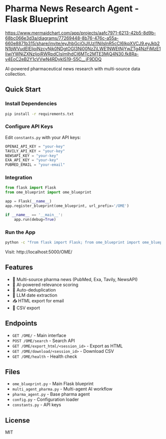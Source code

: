 # Pharma News Research Agent - Flask Blueprint

https://www.mermaidchart.com/app/projects/aafc7971-6213-42b5-8d9b-68bc066e3d3a/diagrams/77269448-8b76-476c-a55a-660e8871b315/share/invite/eyJhbGciOiJIUzI1NiIsInR5cCI6IkpXVCJ9.eyJkb2N1bWVudElEIjoiNzcyNjk0NDgtOGI3Ni00NzZjLWE1NWEtNjYwZTg4NzFiMzE1IiwiYWNjZXNzIjoiRWRpdCIsImlhdCI6MTc2MTE3MjQ4N30.fk8Ra-v4EoC2eB2Y1cVVwN4RDykIS19-S5C__jF9DDQ 

AI-powered pharmaceutical news research with multi-source data collection.

## Quick Start

### Install Dependencies
```bash
pip install -r requirements.txt
```

### Configure API Keys
Edit `constants.py` with your API keys:
```python
OPENAI_API_KEY = "your-key"
TAVILY_API_KEY = "your-key"
NEWSAPI_KEY = "your-key"
EXA_API_KEY = "your-key"
PUBMED_EMAIL = "your-email"
```

### Integration
```python
from flask import Flask
from ome_blueprint import ome_blueprint

app = Flask(__name__)
app.register_blueprint(ome_blueprint, url_prefix='/OME')

if __name__ == '__main__':
    app.run(debug=True)
```

### Run the App
```bash
python -c "from flask import Flask; from ome_blueprint import ome_blueprint; app = Flask(__name__); app.register_blueprint(ome_blueprint, url_prefix='/OME'); app.run(debug=True)"
```

Visit: http://localhost:5000/OME/

## Features

- 🔬 Multi-source pharma news (PubMed, Exa, Tavily, NewsAPI)
- 🤖 AI-powered relevance scoring
- 🔄 Auto-deduplication
- 📅 LLM date extraction
- 📥 HTML export for email
- 💾 CSV export

## Endpoints

- `GET /OME/` - Main interface
- `POST /OME/search` - Search API
- `GET /OME/export_html/<session_id>` - Export as HTML
- `GET /OME/download/<session_id>` - Download CSV
- `GET /OME/health` - Health check

## Files

- `ome_blueprint.py` - Main Flask blueprint
- `multi_agent_pharma.py` - Multi-agent AI workflow
- `pharma_agent.py` - Base pharma agent
- `config.py` - Configuration loader
- `constants.py` - API keys

## License

MIT

